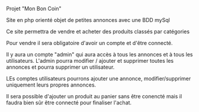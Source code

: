 Projet "Mon Bon Coin"

Site en php orienté objet de petites annonces avec une BDD mySql

Ce site permettra de vendre et acheter des produits classés par catégories

Pour vendre il sera obligatoire d'avoir un compte et d'être connecté.

Il y aura un compte "admin" qui aura accès à tous les annonces et à tous les utilisateurs.
L'admin pourra modifier / ajouter et supprimer toutes les annonces et pourra supprimer un utilisateur.

LEs comptes utilisateurs pourrons ajouter une annonce, modifier/supprimer uniquement leurs propres annonces.

Il sera possible d'ajouter un produit au panier sans être conencté mais il faudra bien sûr être connecté pour finaliser l'achat.